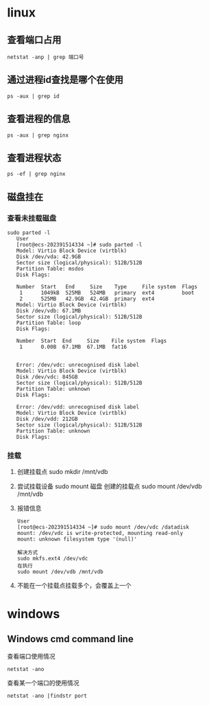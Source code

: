 # linux
## 查看端口占用
```shell
netstat -anp | grep 端口号
```
## 通过进程id查找是哪个在使用
```shell
ps -aux | grep id
```

## 查看进程的信息
```shell
ps -aux | grep nginx
```

## 查看进程状态
```shell
ps -ef | grep nginx
```

## 磁盘挂在
### 查看未挂载磁盘

 ```
 sudo parted -l
    User
    [root@ecs-202391514334 ~]# sudo parted -l
    Model: Virtio Block Device (virtblk)
    Disk /dev/vda: 42.9GB
    Sector size (logical/physical): 512B/512B
    Partition Table: msdos
    Disk Flags: 
    
    Number  Start   End     Size    Type     File system  Flags
     1      1049kB  525MB   524MB   primary  ext4         boot
     2      525MB   42.9GB  42.4GB  primary  ext4
    Model: Virtio Block Device (virtblk)
    Disk /dev/vdb: 67.1MB
    Sector size (logical/physical): 512B/512B
    Partition Table: loop
    Disk Flags: 
    
    Number  Start  End     Size    File system  Flags
     1      0.00B  67.1MB  67.1MB  fat16
    
    
    Error: /dev/vdc: unrecognised disk label
    Model: Virtio Block Device (virtblk)                                      
    Disk /dev/vdc: 845GB
    Sector size (logical/physical): 512B/512B
    Partition Table: unknown
    Disk Flags: 
    
    Error: /dev/vdd: unrecognised disk label
    Model: Virtio Block Device (virtblk)                                      
    Disk /dev/vdd: 212GB
    Sector size (logical/physical): 512B/512B
    Partition Table: unknown
    Disk Flags: 
 ```

### 挂载
1.  创建挂载点
    sudo mkdir /mnt/vdb

2. 尝试挂载设备
   sudo mount 磁盘 创建的挂载点
   sudo mount /dev/vdb /mnt/vdb
3. 报错信息
    ```shell
    User
    [root@ecs-202391514334 ~]# sudo mount /dev/vdc /datadisk
    mount: /dev/vdc is write-protected, mounting read-only
    mount: unknown filesystem type '(null)'
    
    解决方式
    sudo mkfs.ext4 /dev/vdc
    在执行
    sudo mount /dev/vdb /mnt/vdb
    ```
4. 不能在一个挂载点挂载多个，会覆盖上一个


# windows
##  Windows cmd command line
查看端口使用情况
```shell
netstat -ano
```
查看某一个端口的使用情况
```shell
netstat -ano |findstr port
```
